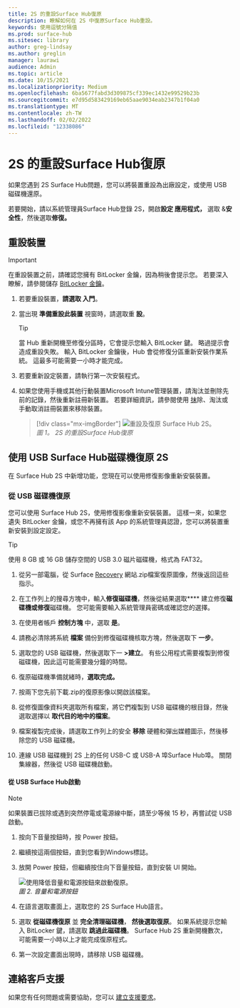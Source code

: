 ```yaml
---
title: 2S 的重設Surface Hub復原
description: 瞭解如何在 2S 中復原Surface Hub重設。
keywords: 使用逗號分隔值
ms.prod: surface-hub
ms.sitesec: library
author: greg-lindsay
ms.author: greglin
manager: laurawi
audience: Admin
ms.topic: article
ms.date: 10/15/2021
ms.localizationpriority: Medium
ms.openlocfilehash: 6ba5677fabd3d309875cf339ec1432e99529b23b
ms.sourcegitcommit: e7d95d583429169eb65aae9034eab2347b1f04a0
ms.translationtype: MT
ms.contentlocale: zh-TW
ms.lasthandoff: 02/02/2022
ms.locfileid: "12338086"
---
```

# <a name="reset-and-recovery-for-surface-hub-2s"></a>2S 的重設Surface Hub復原

如果您遇到 2S Surface Hub問題，您可以將裝置重設為出廠設定，或使用 USB 磁碟機還原。

若要開始，請以系統管理員Surface Hub登錄 2S，開啟**設定 應用程式，** 選取 &**安全性**，然後選取**修復。**

## <a name="reset-the-device"></a>重設裝置

   > [!IMPORTANT]
   > 在重設裝置之前，請確認您擁有 BitLocker 金鑰，因為稍後會提示您。 若要深入瞭解，請參閱儲存 [BitLocker 金鑰](save-bitlocker-key-surface-hub.md)。

1. 若要重設裝置，**請選取 入門**。

2. 當出現 **準備重設此裝置** 視窗時，請選取重 **設**。
  
   > [!TIP]
   > 當 Hub 重新開機至修復分區時，它會提示您輸入 BitLocker 鍵。 略過提示會造成重設失敗。 輸入 BitLocker 金鑰後，Hub 會從修復分區重新安裝作業系統。 這最多可能需要一小時才能完成。
  
3. 若要重新設定裝置，請執行第一次安裝程式。

4. 如果您使用手機或其他行動裝置Microsoft Intune管理裝置，請淘汰並刪除先前的記錄，然後重新註冊新裝置。 若要詳細資訊，請參閱使用 [抹](/intune/devices-wipe)除、淘汰或手動取消註冊裝置來移除裝置。

   > [!div class="mx-imgBorder"]
   > ![*重設及復原 Surface Hub 2S*。](images/sh2-reset.png)
   <br/>*圖 1。 2S 的重設Surface Hub復原*

## <a name="recover-surface-hub-2s-by-using-a-usb-recovery-drive"></a>使用 USB Surface Hub磁碟機復原 2S

在 Surface Hub 2S 中新增功能，您現在可以使用修復影像重新安裝裝置。

### <a name="recovery-from-a-usb-drive"></a>從 USB 磁碟機復原

您可以使用 Surface Hub 2S，使用修復影像重新安裝裝置。 這樣一來，如果您遺失 BitLocker 金鑰，或您不再擁有該 App 的系統管理員認證，您可以將裝置重新安裝到設定設定。

>[!TIP]
>使用 8 GB 或 16 GB 儲存空間的 USB 3.0 磁片磁碟機，格式為 FAT32。

1. 從另一部電腦，從 Surface [Recovery](https://support.microsoft.com/surfacerecoveryimage?devicetype=surfacehub2s) 網站.zip檔案復原圖像，然後返回這些指示。

2. 在工作列上的搜尋方塊中，輸入**修復磁碟機**，然後從結果選取**** 建立修復**磁碟機或修復**磁碟機。 您可能需要輸入系統管理員密碼或確認您的選擇。

3. 在使用者帳戶 **控制方塊** 中，選取 **是**。

4. 請務必清除將系統 **檔案** 備份到修復磁碟機核取方塊，然後選取下 **一步**。

5. 選取您的 USB 磁碟機，然後選取下一 **>建立**。  有些公用程式需要複製到修復磁碟機，因此這可能需要幾分鐘的時間。

6. 復原磁碟機準備就緒時，**選取完成。**

7. 按兩下您先前下載.zip的復原影像以開啟該檔案。

8. 從修復圖像資料夾選取所有檔案，將它們複製到 USB 磁碟機的根目錄，然後選取選擇以 **取代目的地中的檔案**。

9. 檔案複製完成後，請選取工作列上的安全 **移除** 硬體和彈出媒體圖示，然後移除您的 USB 磁碟機。

10. 連線 USB 磁碟機到 2S 上的任何 USB-C 或 USB-A 埠Surface Hub埠。 關閉集線器，然後從 USB 磁碟機啟動。

#### <a name="boot-surface-hub-from-usb-drive"></a>從 USB Surface Hub啟動

>[!NOTE]
>如果裝置已拔除或遇到突然停電或電源線中斷，請至少等候 15 秒，再嘗試從 USB 啟動。

1. 按向下音量按鈕時，按 Power 按鈕。

2. 繼續按這兩個按鈕，直到您看到Windows標誌。

3. 放開 Power 按鈕，但繼續按住向下音量按鈕，直到安裝 UI 開始。

   ![*使用降低音量和電源按鈕來啟動復原*。](images/sh2-keypad.png)
   <br>*圖 2. 音量和電源按鈕*

4. 在語言選取畫面上，選取您的 2S Surface Hub語言。

5. 選取 **從磁碟機復原** 並 **完全清理磁碟機**， **然後選取復原**。 如果系統提示您輸入 BitLocker 鍵，請選取 **跳過此磁碟機**。 Surface Hub 2S 重新開機數次，可能需要一小時以上才能完成復原程式。

6. 第一次設定畫面出現時，請移除 USB 磁碟機。

## <a name="contact-support"></a>連絡客戶支援

如果您有任何問題或需要協助，您可以 [建立支援要求](https://support.microsoft.com/supportforbusiness/productselection)。
